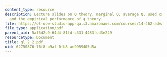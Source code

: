 ```yaml
---
content_type: resource
description: Lecture slides on Q theory, marginal Q, average Q, used capital market,
  and the empirical performance of q theory.
file: https://ol-ocw-studio-app-qa.s3.amazonaws.com/courses/14-462-advanced-macroeconomics-ii-spring-2007/6275087676f8b9af0fb8ae9959d05d5a_gl_2_2.pdf
file_type: application/pdf
parent_uid: 5af5d2c9-64d4-81fd-c331-4483fcd3e249
resourcetype: Document
title: gl_2_2.pdf
uid: 62750876-76f8-b9af-0fb8-ae9959d05d5a
---
```

